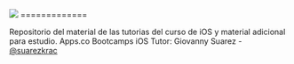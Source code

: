 <img src="http://cymetria.com/images/banner_iOS.png">
=============

Repositorio del material de las tutorias del curso de iOS y material adicional para estudio.
Apps.co Bootcamps iOS
Tutor: Giovanny Suarez -  <a href="https://twitter.com/suarezkrac">@suarezkrac</a>

